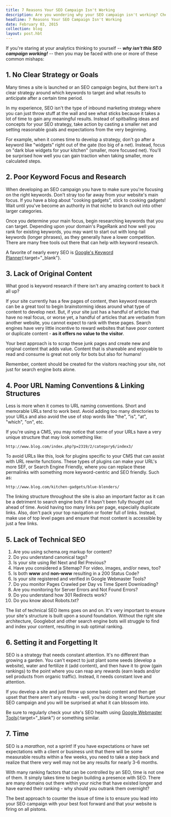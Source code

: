 ```yaml
---
title: 7 Reasons Your SEO Campaign Isn't Working
description: Are you wondering why your SEO campaign isn't working? Check out these common issues to avoid and get your campaign back on track.
headline: 7 Reasons Your SEO Campaign Isn't Working
date: February 03, 2015
collection: blog
layout: post.hbt
---
```


If you're staring at your analytics thinking to yourself -- ***why isn't this SEO campaign working!*** -- then you may be faced with one or more of these common mishaps:

## 1. No Clear Strategy or Goals

Many times a site is launched or an SEO campaign begins, but there isn't a clear strategy around which keywords to target and what results to anticipate after a certain time period.

In my experience, SEO isn't the type of inbound marketing strategy where you can just throw stuff at the wall and see what sticks because it takes a lot of time to gain any meaningful results. Instead of spitballing ideas and concepts for your SEO strategy, take action by casting a smaller net and setting reasonable goals and expectations from the very beginning.

For example, when it comes time to develop a strategy, don't go after a keyword like "widgets" right out of the gate (too big of a net). Instead, focus on "dark blue widgets for your kitchen" (smaller, more focused net). You'll be surprised how well you can gain traction when taking smaller, more calculated steps.

## 2. Poor Keyword Focus and Research

When developing an SEO campaign you have to make sure you're focusing on the right keywords. Don't stray too far away from your website's main focus. If you have a blog about "cooking gadgets", stick to cooking gadgets! Wait until you've become an authority in that niche to branch out into other larger categories.

Once you determine your main focus, begin researching keywords that you can target. Depending upon your domain's PageRank and how well you rank for existing keywords, you may want to start out with long-tail keywords (longer phrases), as they generally have a lower competition. There are many free tools out there that can help with keyword research.

A favorite of nearly every SEO is [Google's Keyword Planner](https://adwords.google.com/KeywordPlanner){:target="_blank"}.

## 3. Lack of Original Content

What good is keyword research if there isn't any amazing content to back it all up?

If your site currently has a few pages of content, then keyword research can be a great tool to begin brainstorming ideas around what type of content to develop next. But, if your site just has a handful of articles that have no real focus, or worse yet, a handful of articles that are verbatim from another website, you cannot expect to rank with these pages. Search engines have very little incentive to reward websites that have poor content or duplicate content - **as it offers no value to the visitor**.

Your best approach is to scrap these junk pages and create new and original content that adds value. Content that is shareable and enjoyable to read and consume is great not only for bots but also for humans!

Remember, content should be created for the visitors reaching your site, not just for search engine bots alone.

## 4. Poor URL Naming Conventions & Linking Structures

Less is more when it comes to URL naming conventions. Short and memorable URLs tend to work best. Avoid adding too many directories to your URLs and also avoid the use of stop words like "the", "is", "at", "which", "on", etc.

If you're using a CMS, you may notice that some of your URLs have a very unique structure that may look something like:

`http://www.blog.com/index.php?p=2319/2/category6/index3/`

To avoid URLs like this, look for plugins specific to your CMS that can assist with URL rewrite functions. These types of plugins can make your URL's more SEF, or Search Engine Friendly, where you can replace these permalinks with something more keyword-centric and SEO friendly. Such as:

`http://www.blog.com/kitchen-gadgets/blue-blenders/`

The linking structure throughout the site is also an important factor as it can be a detriment to search engine bots if it hasn't been fully thought out ahead of time. Avoid having too many links per page, especially duplicate links. Also, don't pack your top navigation or footer full of links. Instead, make use of top level pages and ensure that most content is accessible by just a few links.

## 5. Lack of Technical SEO

1. Are you using schema.org markup for content?
2. Do you understand canonical tags?
3. Is your site using Rel Next and Rel Previous?
4. Have you considered a Sitemap? For video, images, and/or news, too?
5. Is both **www** and **non-www** resulting in a 200 Status Code?
6. Is your site registered and verified in Google Webmaster Tools?
7. Do you monitor Pages Crawled per Day vs Time Spent Downloading?
8. Are you monitoring for Server Errors and Not Found Errors?
9. Do you understand how 301 Redirects work?
10. Do you know about Robots.txt?

The list of technical SEO items goes on and on. It's very important to ensure your site's structure is built upon a sound foundation. Without the right site architecture, Googlebot and other search engine bots will struggle to find and index your content, resulting in sub optimal ranking.

## 6. Setting it and Forgetting It

SEO is a strategy that needs constant attention. It's no different than growing a garden. You can't expect to just plant some seeds (develop a website), water and fertilize it (add content), and then have it to grow (gain rankings) to the point where you can reap any rewards (earn leads and/or sell products from organic traffic). Instead, it needs constant love and attention.

If you develop a site and just throw up some basic content and then get upset that there aren't any results - well, you're doing it wrong! Nurture your SEO campaign and you will be surprised at what it can blossom into.

Be sure to regularly check your site's SEO health using [Google Webmaster Tools](https://www.google.com/webmasters/tools/){:target="_blank"} or something similar.

## 7. Time

SEO is a *marathon*, not a sprint! If you have expectations or have set expectations with a client or business unit that there will be some measurable results within a few weeks, you need to take a step back and realize that there very well may not be any results for nearly 3-6 months.

With many ranking factors that can be controlled by an SEO, time is not one of them. It simply takes time to begin building a presence with SEO. There are many domains out there within your niche that have existed longer and have earned their ranking - why should you outrank them overnight?

The best approach to counter the issue of time is to ensure you lead into your SEO campaign with your best foot forward and that your website is firing on all pistons.
